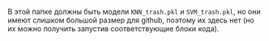 В этой папке должны быть модели `KNN_trash.pkl` и `SVM_trash.pkl`, но они имеют слишком большой размер для github, поэтому их здесь нет (но их можно получить запустив соответствующие блоки кода).